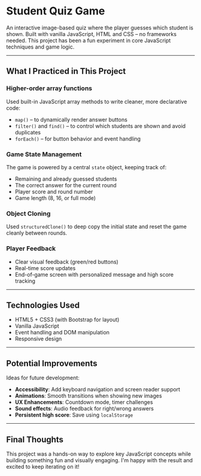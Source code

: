 # Student Quiz Game

An interactive image-based quiz where the player guesses which student is shown. Built with vanilla JavaScript, HTML and CSS – no frameworks needed. This project has been a fun experiment in core JavaScript techniques and game logic.

---

## What I Practiced in This Project

### Higher-order array functions
Used built-in JavaScript array methods to write cleaner, more declarative code:
- `map()` – to dynamically render answer buttons
- `filter()` and `find()` – to control which students are shown and avoid duplicates
- `forEach()` – for button behavior and event handling

### Game State Management
The game is powered by a central `state` object, keeping track of:
- Remaining and already guessed students
- The correct answer for the current round
- Player score and round number
- Game length (8, 16, or full mode)

### Object Cloning
Used `structuredClone()` to deep copy the initial state and reset the game cleanly between rounds.

### Player Feedback
- Clear visual feedback (green/red buttons)
- Real-time score updates
- End-of-game screen with personalized message and high score tracking

---

## Technologies Used

- HTML5 + CSS3 (with Bootstrap for layout)
- Vanilla JavaScript
- Event handling and DOM manipulation
- Responsive design

---

## Potential Improvements

Ideas for future development:

- **Accessibility**: Add keyboard navigation and screen reader support
- **Animations**: Smooth transitions when showing new images
- **UX Enhancements**: Countdown mode, timer challenges
- **Sound effects**: Audio feedback for right/wrong answers
- **Persistent high score**: Save using `localStorage`

---

## Final Thoughts

This project was a hands-on way to explore key JavaScript concepts while building something fun and visually engaging. I'm happy with the result and excited to keep iterating on it!
